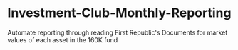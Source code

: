 # Investment-Club-Monthly-Reporting
Automate reporting through reading First Republic's Documents for market values of each asset in the 160K fund
